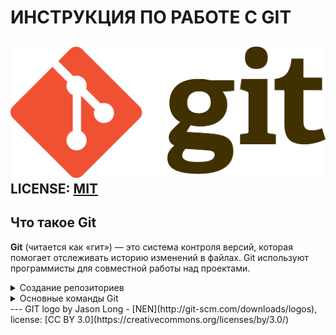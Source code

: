 # **ИНСТРУКЦИЯ ПО РАБОТЕ С GIT**


![git-logo](./assets/logo.png)
LICENSE: [MIT](./ages/license.md)
---
## Что такое Git 

<b>Git</b> (читается как «гит») — это система контроля версий, которая помогает отслеживать историю изменений в файлах. Git используют программисты для совместной работы над проектами.

<details> 
<summary> Создание репозиториев</summary>
&#128073; [git add](pages/init.md)</br>
&#128073; [git add](pages/add.md)</br>
</details>

<details> 
 <summary>Основные команды Git</summary>
&#128073; [git status](pages/status.md)</br>
&#128073; [git diff](pages/diff.md)</br>
&#128073; [git commit](pages/commit.md)</br>
&#128073; [git reset](pages/reset.md)</br>
</details>
---
GIT logo by Jason Long - [NEN](http://git-scm.com/downloads/logos), license: [CC BY 3.0](https://creativecommons.org/licenses/by/3.0/)
